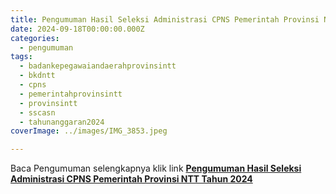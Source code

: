 ```yaml
---
title: Pengumuman Hasil Seleksi Administrasi CPNS Pemerintah Provinsi NTT Tahun 2024
date: 2024-09-18T00:00:00.000Z
categories:
  - pengumuman
tags:
  - badankepegawaiandaerahprovinsintt
  - bkdntt
  - cpns
  - pemerintahprovinsintt
  - provinsintt
  - sscasn
  - tahunanggaran2024
coverImage: ../images/IMG_3853.jpeg

---
```


Baca Pengumuman selengkapnya klik link **[Pengumuman Hasil Seleksi Administrasi CPNS Pemerintah Provinsi NTT Tahun 2024](https://bkd.nttprov.go.id/web/wp-content/uploads/2024/09/Pengumuman-Hasil-Seleksi-Administrasi-CPNS-Pemprov-NTT-Tahun-2024.pdf)**
